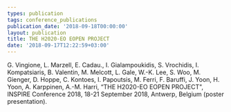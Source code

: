 ```yaml
---
types: publication
tags: conference_publications
publication_date: '2018-09-18T00:00:00'
layout: publication
title: THE H2020-EO EOPEN PROJECT
date: '2018-09-17T12:22:59+03:00'
---
```

G. Vingione, L. Marzell, E. Cadau., I. Gialampoukidis, S. Vrochidis, I. Kompatsiaris, B. Valentin, M. Melcott, L. Gale, W.-K. Lee, S. Woo, M. Gienger, D. Hoppe, C. Kontoes, I. Papoutsis, M. Ferri, F. Baruffi, J. Yoon, H. Yoon, A. Karppinen, A.-M. Harri, “THE H2020-EO EOPEN PROJECT", INSPIRE Conference 2018, 18-21 September 2018, Antwerp, Belgium (poster presentation).